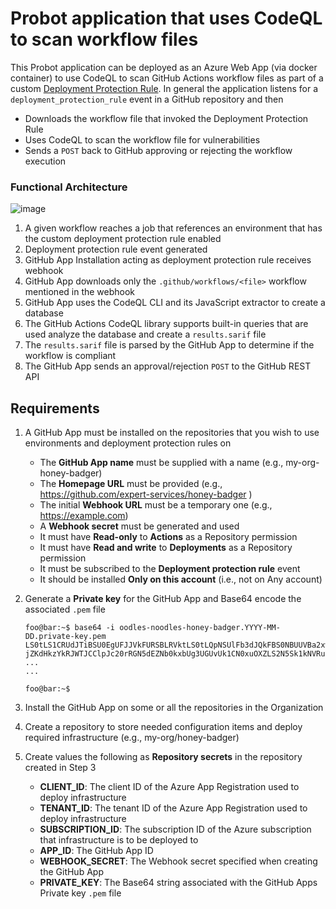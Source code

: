 # Probot application that uses CodeQL to scan workflow files
This Probot application can be deployed as an Azure Web App (via docker container) to use CodeQL to scan GitHub Actions workflow files as part of a custom [Deployment Protection Rule](https://docs.github.com/en/actions/deployment/protecting-deployments/creating-custom-deployment-protection-rules). In general the application listens for a `deployment_protection_rule` event in a GitHub repository and then
  * Downloads the workflow file that invoked the Deployment Protection Rule 
  * Uses CodeQL to scan the workflow file for vulnerabilities
  * Sends a `POST` back to GitHub approving or rejecting the workflow execution

### Functional Architecture
![image](https://github.com/expert-services/honey-badger/assets/107562400/db6bebcb-ef57-48ff-8a40-785cf020edf8)

1. A given workflow reaches a job that references an environment that has the custom deployment protection rule enabled
2. Deployment protection rule event generated
3. GitHub App Installation acting as deployment protection rule receives webhook
4. GitHub App downloads only the `.github/workflows/<file>` workflow mentioned in the webhook
5. GitHub App uses the CodeQL CLI and its JavaScript extractor to create a database
6. The GitHub Actions CodeQL library supports built-in queries that are used analyze the database and create a `results.sarif` file
7. The `results.sarif` file is parsed by the GitHub App to determine if the workflow is compliant
8. The GitHub App sends an approval/rejection `POST` to the GitHub REST API

## Requirements
1. A GitHub App must be installed on the repositories that you wish to use environments and deployment protection rules on
     - The **GitHub App name** must be supplied with a name (e.g., my-org-honey-badger)
     - The **Homepage URL** must be provided (e.g., https://github.com/expert-services/honey-badger )
     - The initial **Webhook URL** must be a temporary one (e.g., https://example.com)
     - A **Webhook secret** must be generated and used
     - It must have **Read-only** to **Actions** as a Repository permission
     - It must have **Read and write** to **Deployments** as a Repository permission
     - It must be subscribed to the **Deployment protection rule** event
     - It should be installed **Only on this account** (i.e., not on Any account)
2. Generate a **Private key** for the GitHub App and Base64 encode the associated `.pem` file

    ```console
    foo@bar:~$ base64 -i oodles-noodles-honey-badger.YYYY-MM-DD.private-key.pem
    LS0tLS1CRUdJTiBSU0EgUFJJVkFURSBLRVktLS0tLQpNSUlFb3dJQkFBS0NBUUVBa2xwaVlUdEZQbG5kdWdySDNOcGlvaGNZN1ZwNTlYMkhGTjJXM
    jZKdHkzYkRJWTJCClpJc20rRGN5dEZNb0kxbUg3UGUvUk1CN0xuOXZLS2N5Sk1kNVRuakxwUTBZWGdCOFRlQzdTa2tHNFB3alZKWlEKK1RlN3hiQU
    ...
    ...

    foo@bar:~$
    ```
3. Install the GitHub App on some or all the repositories in the Organization
4. Create a repository to store needed configuration items and deploy required infrastructure (e.g., my-org/honey-badger)
5. Create values the following as **Repository secrets** in the repository created in Step 3
     - **CLIENT_ID**: The client ID of the Azure App Registration used to deploy infrastructure
     - **TENANT_ID**: The tenant ID of the Azure App Registration used to deploy infrastructure
     - **SUBSCRIPTION_ID**: The subscription ID of the Azure subscription that infrastructure is to be deployed to
     - **APP_ID**: The GitHub App ID
     - **WEBHOOK_SECRET**: The Webhook secret specified when creating the GitHub App
     - **PRIVATE_KEY**: The Base64 string associated with the GitHub Apps Private key `.pem` file